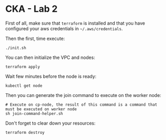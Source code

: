 # CKA - Lab 2

First of all, make sure that `terraform` is installed and that you have configured your aws credentials in `~/.aws/credentials`.

Then the first, time execute:
````
./init.sh
````

You can then initialize the VPC and nodes:
````
terraform apply
````

Wait few minutes before the node is ready:
````
kubectl get node
````

Then you can generate the join command to execute on the worker node:
````
# Execute on cp-node, the result of this command is a command that must be executed on worker node
sh join-command-helper.sh 
````

Don't forget to clear down your resources:
````
terraform destroy
````

